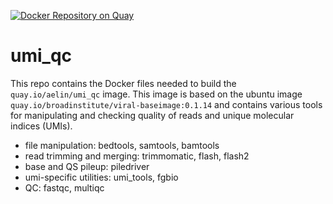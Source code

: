 [![Docker Repository on Quay](https://quay.io/repository/aelin/umi_qc/status "Docker Repository on Quay")](https://quay.io/repository/aelin/umi_qc)

# umi_qc
This repo contains the Docker files needed to build the `quay.io/aelin/umi_qc` image. This image is based on the ubuntu
image `quay.io/broadinstitute/viral-baseimage:0.1.14` and contains various tools for manipulating and checking quality of reads and unique molecular indices (UMIs).

 - file manipulation: bedtools, samtools, bamtools
 - read trimming and merging: trimmomatic, flash, flash2
 - base and QS pileup: piledriver
 - umi-specific utilities: umi_tools, fgbio
 - QC: fastqc, multiqc
